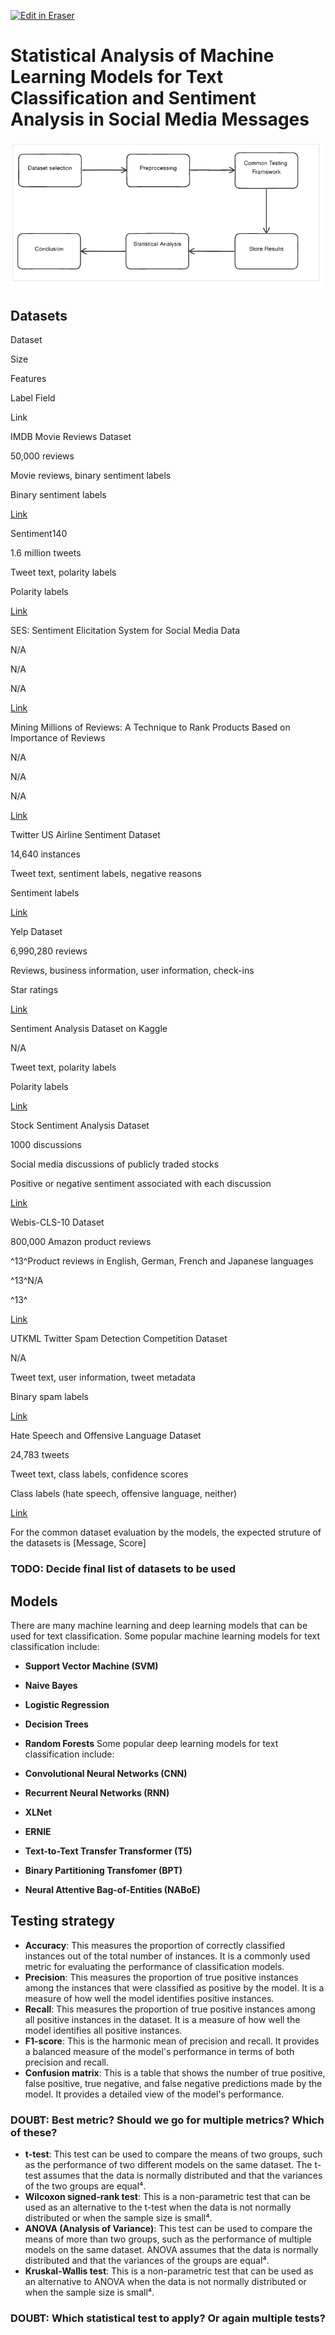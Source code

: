 <p><a target="_blank" href="https://app.eraser.io/workspace/kPrQ6JQHz5C8prYF90mp" id="edit-in-eraser-github-link"><img alt="Edit in Eraser" src="https://firebasestorage.googleapis.com/v0/b/second-petal-295822.appspot.com/o/images%2Fgithub%2FOpen%20in%20Eraser.svg?alt=media&amp;token=968381c8-a7e7-472a-8ed6-4a6626da5501"></a></p>

# Statistical Analysis of Machine Learning Models for Text Classification and Sentiment Analysis in Social Media Messages


![Workflow](/.eraser/kPrQ6JQHz5C8prYF90mp___NSX35knPbzTDJN8ATbww765SbPq2___---figure---cDuEHRqfL0zeXrqh4qoPK---figure---t-Uwyplr5444steHVcCy5g.png "Workflow")



## Datasets
Dataset

Size

Features

Label Field

Link

IMDB Movie Reviews Dataset

50,000 reviews

Movie reviews, binary sentiment labels

Binary sentiment labels

[﻿Link](http://ai.stanford.edu/~amaas/data/sentiment/) 

Sentiment140

1.6 million tweets

Tweet text, polarity labels

Polarity labels

[﻿Link](http://help.sentiment140.com/for-students) 

SES: Sentiment Elicitation System for Social Media Data

N/A

N/A

N/A

[﻿Link](https://cucis.eecs.northwestern.edu/projects/DMS/publications.html) 

Mining Millions of Reviews: A Technique to Rank Products Based on Importance of Reviews

N/A

N/A

N/A

[﻿Link](https://cucis.eecs.northwestern.edu/projects/DMS/publications.html) 

Twitter US Airline Sentiment Dataset

14,640 instances

Tweet text, sentiment labels, negative reasons

Sentiment labels

[﻿Link](https://www.kaggle.com/crowdflower/twitter-airline-sentiment) 

Yelp Dataset

6,990,280 reviews

Reviews, business information, user information, check-ins

Star ratings

[﻿Link](https://www.yelp.com/dataset) 

Sentiment Analysis Dataset on Kaggle

N/A

Tweet text, polarity labels

Polarity labels

[﻿Link](https://www.kaggle.com/kazanova/sentiment140) 

Stock Sentiment Analysis Dataset

1000 discussions

Social media discussions of publicly traded stocks

Positive or negative sentiment associated with each discussion

[﻿Link](https://www.kaggle.com/yash612/stockmarket-sentiment-dataset) 

Webis-CLS-10 Dataset

800,000 Amazon product reviews

^13^Product reviews in English, German, French and Japanese languages

^13^N/A

^13^

[﻿Link](https://webis.de/data/webis-cls-10.html) 

UTKML Twitter Spam Detection Competition Dataset

N/A

Tweet text, user information, tweet metadata

Binary spam labels

[﻿Link](https://www.kaggle.com/c/utkmls-twitter-spam-detection-competition) 

Hate Speech and Offensive Language Dataset

24,783 tweets

Tweet text, class labels, confidence scores

Class labels (hate speech, offensive language, neither)

[﻿Link](https://www.kaggle.com/datasets/mrmorj/hate-speech-and-offensive-language-dataset) 

For the common dataset evaluation by the models, the expected struture of the datasets is [Message, Score]

### TODO: Decide final list of datasets to be used
## Models
There are many machine learning and deep learning models that can be used for text classification. Some popular machine learning models for text classification include:

- **Support Vector Machine (SVM)**
- **Naive Bayes**
- **Logistic Regression**
- **Decision Trees**
- **Random Forests**
Some popular deep learning models for text classification include:

- **Convolutional Neural Networks (CNN)**
- **Recurrent Neural Networks (RNN)**
- **XLNet**
- **ERNIE**
- **Text-to-Text Transfer Transformer (T5)**
- **Binary Partitioning Transfomer (BPT)**
- **Neural Attentive Bag-of-Entities (NABoE)**
## Testing strategy
- **Accuracy**: This measures the proportion of correctly classified instances out of the total number of instances. It is a commonly used metric for evaluating the performance of classification models.
- **Precision**: This measures the proportion of true positive instances among the instances that were classified as positive by the model. It is a measure of how well the model identifies positive instances.
- **Recall**: This measures the proportion of true positive instances among all positive instances in the dataset. It is a measure of how well the model identifies all positive instances.
- **F1-score**: This is the harmonic mean of precision and recall. It provides a balanced measure of the model's performance in terms of both precision and recall.
- **Confusion matrix**: This is a table that shows the number of true positive, false positive, true negative, and false negative predictions made by the model. It provides a detailed view of the model's performance.
### DOUBT: Best metric? Should we go for multiple metrics? Which of these?
- **t-test**: This test can be used to compare the means of two groups, such as the performance of two different models on the same dataset. The t-test assumes that the data is normally distributed and that the variances of the two groups are equal⁴.
- **Wilcoxon signed-rank test**: This is a non-parametric test that can be used as an alternative to the t-test when the data is not normally distributed or when the sample size is small⁴.
- **ANOVA (Analysis of Variance)**: This test can be used to compare the means of more than two groups, such as the performance of multiple models on the same dataset. ANOVA assumes that the data is normally distributed and that the variances of the groups are equal⁴.
- **Kruskal-Wallis test**: This is a non-parametric test that can be used as an alternative to ANOVA when the data is not normally distributed or when the sample size is small⁴.
### DOUBT: Which statistical test to apply? Or again multiple tests?



<!--- Eraser file: https://app.eraser.io/workspace/kPrQ6JQHz5C8prYF90mp --->
